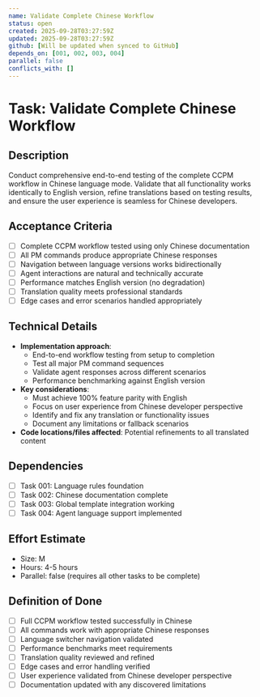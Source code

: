 ```yaml
---
name: Validate Complete Chinese Workflow
status: open
created: 2025-09-28T03:27:59Z
updated: 2025-09-28T03:27:59Z
github: [Will be updated when synced to GitHub]
depends_on: [001, 002, 003, 004]
parallel: false
conflicts_with: []
---
```


# Task: Validate Complete Chinese Workflow

## Description

Conduct comprehensive end-to-end testing of the complete CCPM workflow in Chinese language mode. Validate that all functionality works identically to English version, refine translations based on testing results, and ensure the user experience is seamless for Chinese developers.

## Acceptance Criteria

- [ ] Complete CCPM workflow tested using only Chinese documentation
- [ ] All PM commands produce appropriate Chinese responses
- [ ] Navigation between language versions works bidirectionally
- [ ] Agent interactions are natural and technically accurate
- [ ] Performance matches English version (no degradation)
- [ ] Translation quality meets professional standards
- [ ] Edge cases and error scenarios handled appropriately

## Technical Details

- **Implementation approach**:
  - End-to-end workflow testing from setup to completion
  - Test all major PM command sequences
  - Validate agent responses across different scenarios
  - Performance benchmarking against English version
- **Key considerations**:
  - Must achieve 100% feature parity with English
  - Focus on user experience from Chinese developer perspective
  - Identify and fix any translation or functionality issues
  - Document any limitations or fallback scenarios
- **Code locations/files affected**: Potential refinements to all translated content

## Dependencies

- [ ] Task 001: Language rules foundation
- [ ] Task 002: Chinese documentation complete
- [ ] Task 003: Global template integration working
- [ ] Task 004: Agent language support implemented

## Effort Estimate

- Size: M
- Hours: 4-5 hours
- Parallel: false (requires all other tasks to be complete)

## Definition of Done

- [ ] Full CCPM workflow tested successfully in Chinese
- [ ] All commands work with appropriate Chinese responses
- [ ] Language switcher navigation validated
- [ ] Performance benchmarks meet requirements
- [ ] Translation quality reviewed and refined
- [ ] Edge cases and error handling verified
- [ ] User experience validated from Chinese developer perspective
- [ ] Documentation updated with any discovered limitations
